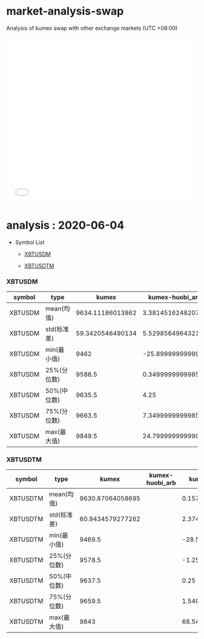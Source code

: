 # market-analysis-swap
Analysis of kumex swap with other exchange markets (UTC +08:00)

<iframe width="100%" height="440" src="./data.html" frameborder="no" border="0" scrolling="no"></iframe>

# analysis : 2020-06-04
* Symbol List

  * [XBTUSDM](#xbtusdm)

  * [XBTUSDTM](#xbtusdtm)


### XBTUSDM

symbol|type|kumex|kumex-huobi_arb|kumex-okex_arb
---|---|---|---|---
XBTUSDM | mean(均值) | 9634.11186013862 | 3.38145162482072 | 2.43811650491313
XBTUSDM | std(标准差) | 59.3420546490134 | 5.52985649643218 | 4.48669642109264
XBTUSDM | min(最小值) | 9462 | -25.8999999999996 | -52.7000000000007
XBTUSDM | 25%(分位数) | 9586.5 | 0.349999999998545 | -0.25
XBTUSDM | 50%(中位数) | 9635.5 | 4.25 | 3.04999999999927
XBTUSDM | 75%(分位数) | 9663.5 | 7.34999999999854 | 5.45000000000073
XBTUSDM | max(最大值) | 9849.5 | 24.7999999999993 | 29.5


### XBTUSDTM

symbol|type|kumex|kumex-huobi_arb|kumex-okex_arb
---|---|---|---|---
XBTUSDTM | mean(均值) | 9630.87064058695 |  | 0.157635380673538
XBTUSDTM | std(标准差) | 60.9434579277262 |  | 2.3741627293006
XBTUSDTM | min(最小值) | 9469.5 |  | -28.5
XBTUSDTM | 25%(分位数) | 9578.5 |  | -1.25
XBTUSDTM | 50%(中位数) | 9637.5 |  | 0.25
XBTUSDTM | 75%(分位数) | 9659.5 |  | 1.54999999999927
XBTUSDTM | max(最大值) | 9843 |  | 68.5499999999993

